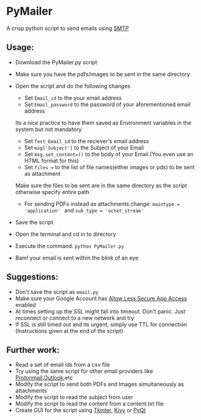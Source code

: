 # PyMailer 
A crisp python script to send emails using [SMTP](https://tools.ietf.org/html/rfc821.html)

## Usage: 
- Download the PyMailer.py script
- Make sure you have the pdfs/images to be sent in the same directory
- Open the script and do the following changes

  - Set ```Email_id``` to the your email address
  - Set ```Email_password``` to the password of your aforementioned email address
  
  Its a nice practice to have them saved as Environment variables in the system but not mandatory
  
  - Set ```Test_Email_id``` to the reciever's email address
  - Set ```msg['Subject']``` to the Subject of your Email
  - Set ```msg.set_content=()``` to the body of your Email.(You even use an HTML format for this)
  - Set ```files =``` to the list of file names(either images or pds) to be sent as attachment
  
 
   Make sure the files to be sent are in the same directory as the script otherwise specify entire path
  - For sending PDFs instead  as attachments change: ```maintype = 'application' ``` and ```sub_type = 'octet_stream'```
- Save the script
- Open the terminal and cd in to directory 
- Execute the command: ```python PyMailer.py```
- Bam! your email is sent within the blink of an eye 

## Suggestions:
- Don't save the script as ```email.py```
- Make sure your Google Account has [Allow Less Secure App Access](https://myaccount.google.com/lesssecureapps) enabled
- At times setting up the SSL might fall into timeout. Don't panic. Just reconnect or connect to a new network and try
- If SSL is still timed out and its urgent, simply use TTL for connection (Instructions given at the end of the script)

## Further work:
- Read a set of email ids from a csv file
- Try using the same script for other email providers like [Protonmail](protonmail.com),[Outlook](https://outlook.live.com/owa/),etc
- Modify the script to send both PDFs and Images simultaneously as attachments
- Modify the script to read the subject from user
- Modify the script to read the content from  a content.txt file
- Create GUI for the script using [Tkinter](https://docs.python.org/3.8/library/tkinter.html), [Kivy](https://kivy.org/#home) or [PyQt](https://www.riverbankcomputing.com/static/Docs/PyQt5)
  

 
